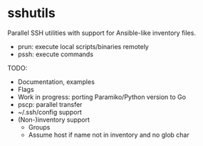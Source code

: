 # sshutils

Parallel SSH utilities with support for Ansible-like inventory files.

- prun: execute local scripts/binaries remotely
- pssh: execute commands

TODO:
- Documentation, examples
- Flags
- Work in progress: porting Paramiko/Python version to Go
- pscp: parallel transfer
- ~/.ssh/config support
- (Non-)inventory support
    - Groups
    - Assume host if name not in inventory and no glob char

